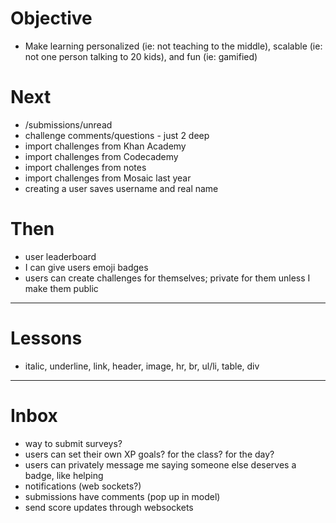 # Objective

* Make learning personalized (ie: not teaching to the middle), scalable (ie: not one person talking to 20 kids), and fun (ie: gamified)

# Next

* /submissions/unread
* challenge comments/questions - just 2 deep
* import challenges from Khan Academy
* import challenges from Codecademy
* import challenges from notes
* import challenges from Mosaic last year
* creating a user saves username and real name

# Then

* user leaderboard
* I can give users emoji badges
* users can create challenges for themselves; private for them unless I make them public

---

# Lessons

* italic, underline, link, header, image, hr, br, ul/li, table, div

---

# Inbox

* way to submit surveys?
* users can set their own XP goals? for the class? for the day?
* users can privately message me saying someone else deserves a badge, like helping
* notifications (web sockets?)
* submissions have comments (pop up in model)
* send score updates through websockets
